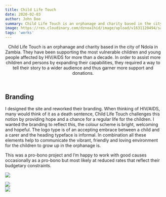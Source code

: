 ```yaml
---
title: Child Life Touch
date: 2020-02-03
author: John Doe
summary: Child Life Touch is an orphanage and charity based in the city of Ndola in Zambia.
image: https://res.cloudinary.com/dznoa1hid/image/upload/v1631120494/sample.jpg
tags: 'works'
---
```


<div class="wrapper">
  <header class="header"><p class="intro">
    Child Life Touch is an orphanage and charity based in the city of Ndola in Zambia. They have been supporting the most vulnerable children and young people affected by HIV/AIDS for more than a decade. In order to assist more children and persons by expanding their capabilities, they required a way to tell their story to a wider audience and thus garner more support and donations.
  </p></header><!---end header---->
<article class="contentInner">
    <h1>Branding</h1>
    <p>I designed the site and reworked their branding. When thinking of HIV/AIDS, many would think of it as a death sentence, Child Life Touch challenges this notion by providing hope and a chance for a regular life for the children. I wanted the branding to reflect this, the colour scheme is bright, welcoming and hopeful. The logo type is of an accepting embrace between a child and a carer and the heading typeface is informal. In combination all these elements help to communicate the vibrant, friendly and loving environment for the children to grow up in the orphanage is.

This was a pro-bono project and I’m happy to work with good causes occasionally as a pro-bono but most likely at reduced rates that reflect their budgetary constraints.</p>

  <p><img src="https://res.cloudinary.com/dznoa1hid/image/upload/v1641679313/StudioSKS/Child%20Life%20Touch/Child-Life-Touch-FULL-PAGE_1_orslcm.png"></p>

   <div class="fourwrapper">
  <div class="panels"><img src="https://res.cloudinary.com/dznoa1hid/image/upload/v1639453618/StudioSKS/Child%20Life%20Touch/Child-Life-Touch-hero-img_hohjvd.png"></div>
  
  </div>

  </article>
  <div class="block-a"><img src="https://res.cloudinary.com/dznoa1hid/image/upload/v1639453618/StudioSKS/Child%20Life%20Touch/Child-Life-Touch-hero-img_hohjvd.png"></div>
  <div class="block-b"></div>
  <footer class="footer"></footer>
</div><!----end contentwrapper----->
